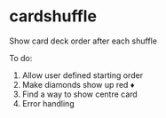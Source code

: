 # cardshuffle
Show card deck order after each shuffle

To do:
1. Allow user defined starting order
2. Make diamonds show up red ♦️
3. Find a way to show centre card
4. Error handling
